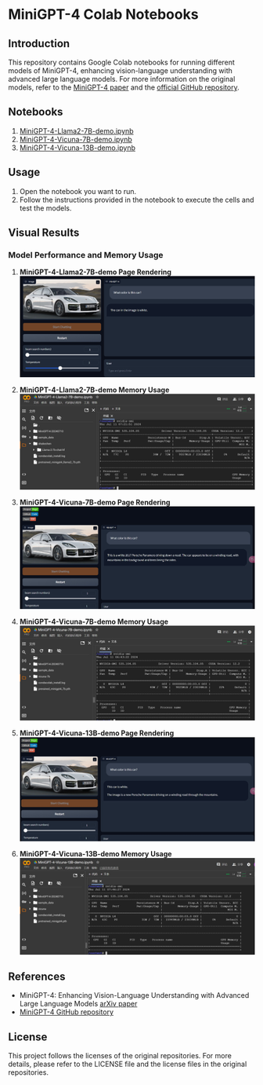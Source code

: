 # MiniGPT-4 Colab Notebooks

## Introduction

This repository contains Google Colab notebooks for running different models of MiniGPT-4, enhancing vision-language understanding with advanced large language models. For more information on the original models, refer to the [MiniGPT-4 paper](https://arxiv.org/abs/2304.10592) and the [official GitHub repository](https://github.com/Vision-CAIR/MiniGPT-4).

## Notebooks

1. [MiniGPT-4-Llama2-7B-demo.ipynb](MiniGPT-4-Llama2-7B-demo.ipynb)
2. [MiniGPT-4-Vicuna-7B-demo.ipynb](MiniGPT-4-Vicuna-7B-demo.ipynb)
3. [MiniGPT-4-Vicuna-13B-demo.ipynb](MiniGPT-4-Vicuna-13B-demo.ipynb)

## Usage

1. Open the notebook you want to run.
2. Follow the instructions provided in the notebook to execute the cells and test the models.

## Visual Results

### Model Performance and Memory Usage

1. **MiniGPT-4-Llama2-7B-demo Page Rendering**
    ![MiniGPT-4-Llama2-7B-demo Page Rendering](image/MiniGPT-4-Llama2-7B-demo.jpg)

2. **MiniGPT-4-Llama2-7B-demo Memory Usage**
    ![MiniGPT-4-Llama2-7B-demo Memory Usage](image/MiniGPT-4-Llama2-7B-demo-Memory.jpg)

3. **MiniGPT-4-Vicuna-7B-demo Page Rendering**
    ![MiniGPT-4-Vicuna-7B-demo Page Rendering](image/MiniGPT-4-Vicuna-7B-demo.jpg)

4. **MiniGPT-4-Vicuna-7B-demo Memory Usage**
    ![MiniGPT-4-Vicuna-7B-demo Memory Usage](image/MiniGPT-4-Vicuna-7B-demo-Memory.jpg)

5. **MiniGPT-4-Vicuna-13B-demo Page Rendering**
    ![MiniGPT-4-Vicuna-13B-demo Page Rendering](image/MiniGPT-4-Vicuna-13B-demo.jpg)

6. **MiniGPT-4-Vicuna-13B-demo Memory Usage**
    ![MiniGPT-4-Vicuna-13B-demo Memory Usage](image/MiniGPT-4-Vicuna-13B-demo-Memory.jpg)

## References

- MiniGPT-4: Enhancing Vision-Language Understanding with Advanced Large Language Models
  [arXiv paper](https://arxiv.org/abs/2304.10592)
- [MiniGPT-4 GitHub repository](https://github.com/Vision-CAIR/MiniGPT-4)

## License

This project follows the licenses of the original repositories. For more details, please refer to the LICENSE file and the license files in the original repositories.
